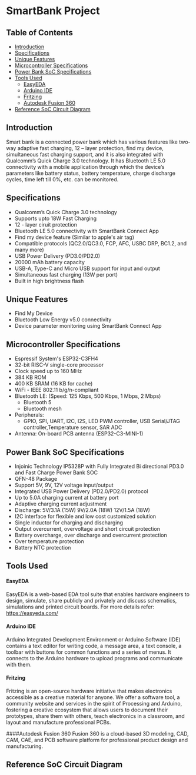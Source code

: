 SmartBank Project<a name="TOP"></a>
===================

## Table of Contents
* [Introduction](#Introduction)
* [Specifications](#Specifications)
* [Unique Features](#Unique-Features)
* [Microcontroller Specifications](#Microcontroller-Specifications)
* [Power Bank SoC Specifications](#Power-Bank-SoC-Specifications)
* [Tools Used](#Tools-Used)
  * [EasyEDA](#EasyEDA)
  * [Arduino IDE](#Arduino-IDE)
  * [Fritzing](#Fritzing)
  * [Autodesk Fusion 360](#Autodesk-Fusion-360)
* [Reference SoC Circuit Diagram](#Reference-SoC-Circuit-Diagram)

## Introduction
Smart bank is a connected power bank which has various features like two-way adaptive fast charging, 12 – layer protection, find my device, simultaneous fast charging support, and it is also integrated with Qualcomm’s Quick Charge 3.0 technology. It has Bluetooth LE 5.0 connectivity with a mobile application through which the device’s parameters like battery status, battery temperature, charge discharge cycles, time left till 0%, etc. can be monitored.

## Specifications
* Qualcomm’s Quick Charge 3.0 technology
* Supports upto 18W Fast Charging
* 12 - layer ciruit protection
* Bluetooth LE 5.0 connectivity with SmartBank Connect App
* Find my device feature (Similar to apple's air tag)
* Compatible protocols (QC2.0/QC3.0, FCP, AFC, USBC DRP, BC1.2, and many more)
* USB Power Delivery (PD3.0/PD2.0)
* 20000 mAh battery capacity
* USB-A, Type-C and Micro USB support for input and output
* Simultaneous fast charging (13W per port)
* Built in high brightness flash

## Unique Features
* Find My Device
* Bluetooth Low Energy v5.0 connectivity
* Device parameter monitoring using SmartBank Connect App

## Microcontroller Specifications
* Espressif System's ESP32-C3FH4
* 32-bit RISC-V single-core processor
* Clock speed up to 160 MHz
* 384 KB ROM
* 400 KB SRAM (16 KB for cache)
* WiFi - IEEE 802.11 b/g/n-compliant
* Bluetooth LE: (Speed: 125 Kbps, 500 Kbps, 1 Mbps, 2 Mbps)
  * Bluetooth 5
  * Bluetooth mesh
* Peripherals: 
  * GPIO, SPI, UART, I2C, I2S, LED PWM controller, USB Serial/JTAG controller,Temperature sensor, SAR ADC
* Antenna: On-board PCB antenna (ESP32-C3-MINI-1)

## Power Bank SoC Specifications
* Injoinic Technology IP5328P with Fully Integrated Bi directional PD3.0 and Fast Charge Power Bank SOC
* QFN-48 Package
* Support 5V, 9V, 12V voltage input/output
* Integrated USB Power Delivery (PD2.0/PD2.0) protocol
* Up to 5.0A charging current at battery port
* Adaptive charging current adjustment
* Discharge: 5V/3.1A (15W) 9V/2.0A (18W) 12V/1.5A (18W)
* I2C interface for flexible and low cost customized solution
* Single inductor for charging and discharging
* Output overcurrent, overvoltage and short circuit protection
* Battery overcharge, over discharge and overcurrent protection
* Over temperature protection
* Battery NTC protection

## Tools Used
#### EasyEDA
EasyEDA is a web-based EDA tool suite that enables hardware engineers to design, simulate, share publicly and privately and discuss schematics, simulations and printed circuit boards.
For more details refer: <https://easyeda.com/>

#### Arduino IDE 
Arduino Integrated Development Environment or Arduino Software (IDE) contains a text editor for writing code, a message area, a text console, a toolbar with buttons for common functions and a series of menus. It connects to the Arduino hardware to upload programs and communicate with them.

#### Fritzing
Fritzing is an open-source hardware initiative that makes electronics accessible as a creative material for anyone. We offer a software tool, a community website and services in the spirit of Processing and Arduino, fostering a creative ecosystem that allows users to document their prototypes, share them with others, teach electronics in a classroom, and layout and manufacture professional PCBs.

####Autodesk Fusion 360
Fusion 360 is a cloud-based 3D modeling, CAD, CAM, CAE, and PCB software platform for professional product design and manufacturing.

## Reference SoC Circuit Diagram
